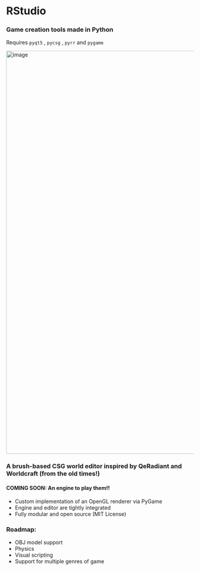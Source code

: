 # RStudio


### Game creation tools made in Python
Requires `pyqt5` , `pycsg` , `pyrr` and `pygame`


<img width="1920" height="1082" alt="image" src="https://github.com/user-attachments/assets/172e4fe5-dfda-4640-b374-82bb7e9b5b2b" />

### A brush-based CSG world editor inspired by QeRadiant and Worldcraft (from the old times!)
#### COMING SOON: An engine to play them!!

* Custom implementation of an OpenGL renderer via PyGame
* Engine and editor are tightly integrated
* Fully modular and open source (MIT License)
  
### Roadmap:
* OBJ model support
* Physics
* Visual scripting
* Support for multiple genres of game


